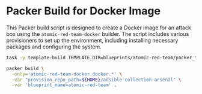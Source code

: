 # Packer Build for Docker Image

This Packer build script is designed to create a Docker image for an attack box
using the `atomic-red-team-docker` builder. The script includes various provisioners
to set up the environment, including installing necessary packages and
configuring the system.

```bash
task -y template-build TEMPLATE_DIR=blueprints/atomic-red-team/packer_templates TEMPLATE_NAME=atomic-red-team ONLY='atomic-red-team-docker.docker.*' VARS="provision_repo_path=${HOME}/ansible-collection-arsenal blueprint_name=atomic-red-team"
```

```bash
packer build \
  -only='atomic-red-team-docker.docker.*' \
  -var "provision_repo_path=${HOME}/ansible-collection-arsenal" \
  -var 'blueprint_name=atomic-red-team' .
```
